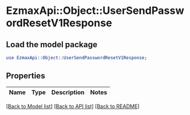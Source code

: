 # EzmaxApi::Object::UserSendPasswordResetV1Response

## Load the model package
```perl
use EzmaxApi::Object::UserSendPasswordResetV1Response;
```

## Properties
Name | Type | Description | Notes
------------ | ------------- | ------------- | -------------

[[Back to Model list]](../README.md#documentation-for-models) [[Back to API list]](../README.md#documentation-for-api-endpoints) [[Back to README]](../README.md)



